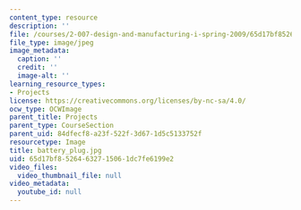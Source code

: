 ```yaml
---
content_type: resource
description: ''
file: /courses/2-007-design-and-manufacturing-i-spring-2009/65d17bf85264632715061dc7fe6199e2_battery_plug.jpg
file_type: image/jpeg
image_metadata:
  caption: ''
  credit: ''
  image-alt: ''
learning_resource_types:
- Projects
license: https://creativecommons.org/licenses/by-nc-sa/4.0/
ocw_type: OCWImage
parent_title: Projects
parent_type: CourseSection
parent_uid: 84dfecf8-a23f-522f-3d67-1d5c5133752f
resourcetype: Image
title: battery_plug.jpg
uid: 65d17bf8-5264-6327-1506-1dc7fe6199e2
video_files:
  video_thumbnail_file: null
video_metadata:
  youtube_id: null
---
```

